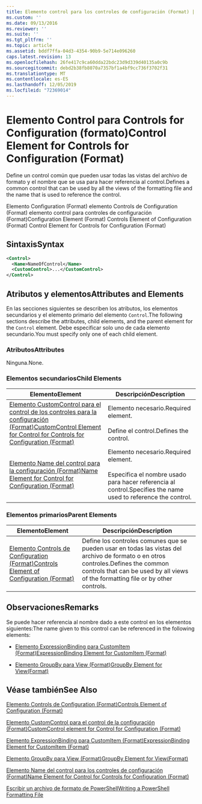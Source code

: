 ```yaml
---
title: Elemento control para los controles de configuración (Format) | Microsoft Docs
ms.custom: ''
ms.date: 09/13/2016
ms.reviewer: ''
ms.suite: ''
ms.tgt_pltfrm: ''
ms.topic: article
ms.assetid: bddf7ffa-04d3-4354-90b9-5e714e096260
caps.latest.revision: 13
ms.openlocfilehash: 26fe417c9ca60dda22bdc23d9d339d40135a0c9b
ms.sourcegitcommit: debd2b38fb8070a7357bf1a4bf9cc736f3702f31
ms.translationtype: MT
ms.contentlocale: es-ES
ms.lasthandoff: 12/05/2019
ms.locfileid: "72369014"
---
```

# <a name="control-element-for-controls-for-configuration-format"></a><span data-ttu-id="456cc-102">Elemento Control para Controls for Configuration (formato)</span><span class="sxs-lookup"><span data-stu-id="456cc-102">Control Element for Controls for Configuration (Format)</span></span>

<span data-ttu-id="456cc-103">Define un control común que pueden usar todas las vistas del archivo de formato y el nombre que se usa para hacer referencia al control.</span><span class="sxs-lookup"><span data-stu-id="456cc-103">Defines a common control that can be used by all the views of the formatting file and the name that is used to reference the control.</span></span>

<span data-ttu-id="456cc-104">Elemento Configuration (Format) elemento Controls de Configuration (Format) elemento control para controles de configuración (Format)</span><span class="sxs-lookup"><span data-stu-id="456cc-104">Configuration Element (Format) Controls Element of Configuration (Format) Control Element for Controls for Configuration (Format)</span></span>

## <a name="syntax"></a><span data-ttu-id="456cc-105">Sintaxis</span><span class="sxs-lookup"><span data-stu-id="456cc-105">Syntax</span></span>

```xml
<Control>
  <Name>NameOfControl</Name>
  <CustomControl>...</CustomControl>
</Control>
```

## <a name="attributes-and-elements"></a><span data-ttu-id="456cc-106">Atributos y elementos</span><span class="sxs-lookup"><span data-stu-id="456cc-106">Attributes and Elements</span></span>

<span data-ttu-id="456cc-107">En las secciones siguientes se describen los atributos, los elementos secundarios y el elemento primario del elemento `Control`.</span><span class="sxs-lookup"><span data-stu-id="456cc-107">The following sections describe the attributes, child elements, and the parent element for the `Control` element.</span></span> <span data-ttu-id="456cc-108">Debe especificar solo uno de cada elemento secundario.</span><span class="sxs-lookup"><span data-stu-id="456cc-108">You must specify only one of each child element.</span></span>

### <a name="attributes"></a><span data-ttu-id="456cc-109">Atributos</span><span class="sxs-lookup"><span data-stu-id="456cc-109">Attributes</span></span>

<span data-ttu-id="456cc-110">Ninguna.</span><span class="sxs-lookup"><span data-stu-id="456cc-110">None.</span></span>

### <a name="child-elements"></a><span data-ttu-id="456cc-111">Elementos secundarios</span><span class="sxs-lookup"><span data-stu-id="456cc-111">Child Elements</span></span>

|<span data-ttu-id="456cc-112">Elemento</span><span class="sxs-lookup"><span data-stu-id="456cc-112">Element</span></span>|<span data-ttu-id="456cc-113">Descripción</span><span class="sxs-lookup"><span data-stu-id="456cc-113">Description</span></span>|
|-------------|-----------------|
|[<span data-ttu-id="456cc-114">Elemento CustomControl para el control de los controles para la configuración (Format)</span><span class="sxs-lookup"><span data-stu-id="456cc-114">CustomControl Element for Control for Controls for Configuration (Format)</span></span>](./customcontrol-element-for-control-for-controls-for-configuration-format.md)|<span data-ttu-id="456cc-115">Elemento necesario.</span><span class="sxs-lookup"><span data-stu-id="456cc-115">Required element.</span></span><br /><br /> <span data-ttu-id="456cc-116">Define el control.</span><span class="sxs-lookup"><span data-stu-id="456cc-116">Defines the control.</span></span>|
|[<span data-ttu-id="456cc-117">Elemento Name del control para la configuración (Format)</span><span class="sxs-lookup"><span data-stu-id="456cc-117">Name Element for Control for Configuration (Format)</span></span>](./name-element-for-control-for-controls-for-configuration-format.md)|<span data-ttu-id="456cc-118">Elemento necesario.</span><span class="sxs-lookup"><span data-stu-id="456cc-118">Required element.</span></span><br /><br /> <span data-ttu-id="456cc-119">Especifica el nombre usado para hacer referencia al control.</span><span class="sxs-lookup"><span data-stu-id="456cc-119">Specifies the name used to reference the control.</span></span>|

### <a name="parent-elements"></a><span data-ttu-id="456cc-120">Elementos primarios</span><span class="sxs-lookup"><span data-stu-id="456cc-120">Parent Elements</span></span>

|<span data-ttu-id="456cc-121">Elemento</span><span class="sxs-lookup"><span data-stu-id="456cc-121">Element</span></span>|<span data-ttu-id="456cc-122">Descripción</span><span class="sxs-lookup"><span data-stu-id="456cc-122">Description</span></span>|
|-------------|-----------------|
|[<span data-ttu-id="456cc-123">Elemento Controls de Configuration (Format)</span><span class="sxs-lookup"><span data-stu-id="456cc-123">Controls Element of Configuration (Format)</span></span>](./controls-element-for-configuration-format.md)|<span data-ttu-id="456cc-124">Define los controles comunes que se pueden usar en todas las vistas del archivo de formato o en otros controles.</span><span class="sxs-lookup"><span data-stu-id="456cc-124">Defines the common controls that can be used by all views of the formatting file or by other controls.</span></span>|

## <a name="remarks"></a><span data-ttu-id="456cc-125">Observaciones</span><span class="sxs-lookup"><span data-stu-id="456cc-125">Remarks</span></span>

<span data-ttu-id="456cc-126">Se puede hacer referencia al nombre dado a este control en los elementos siguientes:</span><span class="sxs-lookup"><span data-stu-id="456cc-126">The name given to this control can be referenced in the following elements:</span></span>

- [<span data-ttu-id="456cc-127">Elemento ExpressionBinding para CustomItem (Format)</span><span class="sxs-lookup"><span data-stu-id="456cc-127">ExpressionBinding Element for CustomItem (Format)</span></span>](./expressionbinding-element-for-customitem-for-controls-for-configuration-format.md)

- [<span data-ttu-id="456cc-128">Elemento GroupBy para View (Format)</span><span class="sxs-lookup"><span data-stu-id="456cc-128">GroupBy Element for View(Format)</span></span>](./groupby-element-for-view-format.md)

## <a name="see-also"></a><span data-ttu-id="456cc-129">Véase también</span><span class="sxs-lookup"><span data-stu-id="456cc-129">See Also</span></span>

[<span data-ttu-id="456cc-130">Elemento Controls de Configuration (Format)</span><span class="sxs-lookup"><span data-stu-id="456cc-130">Controls Element of Configuration (Format)</span></span>](./controls-element-for-configuration-format.md)

[<span data-ttu-id="456cc-131">Elemento CustomControl para el control de la configuración (Format)</span><span class="sxs-lookup"><span data-stu-id="456cc-131">CustomControl element for Control for Configuration (Format)</span></span>](./customcontrol-element-for-control-for-controls-for-configuration-format.md)

[<span data-ttu-id="456cc-132">Elemento ExpressionBinding para CustomItem (Format)</span><span class="sxs-lookup"><span data-stu-id="456cc-132">ExpressionBinding Element for CustomItem (Format)</span></span>](./expressionbinding-element-for-customitem-for-controls-for-configuration-format.md)

[<span data-ttu-id="456cc-133">Elemento GroupBy para View (Format)</span><span class="sxs-lookup"><span data-stu-id="456cc-133">GroupBy Element for View(Format)</span></span>](./groupby-element-for-view-format.md)

[<span data-ttu-id="456cc-134">Elemento Name del control para los controles de configuración (Format)</span><span class="sxs-lookup"><span data-stu-id="456cc-134">Name Element for Control for Controls for Configuration (Format)</span></span>](./name-element-for-control-for-controls-for-configuration-format.md)

[<span data-ttu-id="456cc-135">Escribir un archivo de formato de PowerShell</span><span class="sxs-lookup"><span data-stu-id="456cc-135">Writing a PowerShell Formatting File</span></span>](./writing-a-powershell-formatting-file.md)
